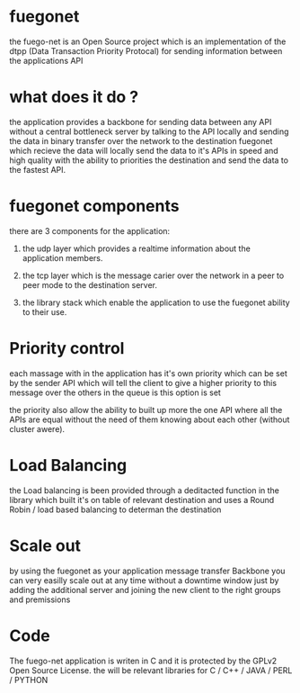 fuegonet
========

the fuego-net is an Open Source project which is an implementation
of the dtpp (Data Transaction Priority Protocal) for sending
information between the applications API

what does it do ?
=================

the application provides a backbone for sending data between any
API without a central bottleneck server by talking to the API 
locally and sending the data in binary transfer over the network
to the destination fuegonet which recieve the data will locally 
send the data to it's APIs in speed and high quality with the 
ability to priorities the destination and send the data to the 
fastest API. 

fuegonet components 
===================

there are 3 components for the application:

1) the udp layer which provides a realtime information about the 
   application members.

2) the tcp layer which is the message carier over the network in
   a peer to peer mode to the destination server.

3) the library stack which enable the application to use the 
   fuegonet ability to their use.

Priority control
================

each massage with in the application has it's own priority which
can be set by the sender API which will tell the client to give a
higher priority to this message over the others in the queue is
this option is set

the priority also allow the ability to built up more the one API 
where all the APIs are equal without the need of them knowing 
about each other (without cluster awere).

Load Balancing
==============

the Load balancing is been provided through a deditacted function
in the library which built it's on table of relevant destination
and uses a Round Robin / load based balancing to determan the 
destination

Scale out
===========

by using the fuegonet as your application message transfer Backbone
you can very easilly scale out at any time without a downtime window
just by adding the additional server and joining the new client to
the right groups and premissions

Code
====

The fuego-net application is writen in C and it is protected by
the GPLv2 Open Source License.
the will be relevant libraries for C / C++ / JAVA / PERL / PYTHON




